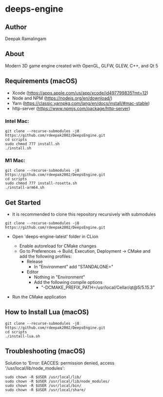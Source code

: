 # deeps-engine

## Author

Deepak Ramalingam

## About

Modern 3D game engine created with OpenGL, GLFW, GLEW, C++, and Qt 5

## Requirements (macOS)

- Xcode (https://apps.apple.com/us/app/xcode/id497799835?mt=12)
- Node and NPM (https://nodejs.org/en/download/)
- Yarn (https://classic.yarnpkg.com/lang/en/docs/install/#mac-stable)
- http-server (https://www.npmjs.com/package/http-server)

### Intel Mac:

```shell
git clone --recurse-submodules -j8 https://github.com/rdeepak2002/DeepsEngine.git
cd scripts
sudo chmod 777 install.sh
./install.sh
```

### M1 Mac:

```shell
git clone --recurse-submodules -j8 https://github.com/rdeepak2002/DeepsEngine.git
cd scripts
sudo chmod 777 install-rosetta.sh
./install-arm64.sh
```

## Get Started

- It is recommended to clone this repository recursively with submodules

```shell
git clone --recurse-submodules -j8 https://github.com/rdeepak2002/DeepsEngine.git
```

- Open 'deeps-engine-latest' folder in CLion
  - Enable autoreload for CMake changes
  - Go to Preferences -> Build, Execution, Deployment -> CMake and add the following profiles:
    - Release
      - In "Environment" add "STANDALONE="
    - Editor
      - Nothing in "Environment"
      - Add the following compile options
        - "-DCMAKE_PREFIX_PATH=/usr/local/Cellar/qt@5/5.15.3"

- Run the CMake application

## How to Install Lua (macOS)

```shell
git clone --recurse-submodules -j8 https://github.com/rdeepak2002/DeepsEngine.git
cd scripts
./install-lua.sh
```

## Troubleshooting (macOS)

Solution to 'Error: EACCES: permission denied, access '/usr/local/lib/node_modules':

```
sudo chown -R $USER /usr/local/lib/
sudo chown -R $USER /usr/local/lib/node_modules/
sudo chown -R $USER /usr/local/bin/
sudo chown -R $USER /usr/local/share/
```